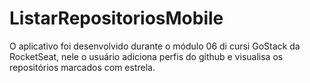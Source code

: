 # ListarRepositoriosMobile
O aplicativo foi desenvolvido durante o módulo 06 di cursi GoStack da RocketSeat, nele o usuário adiciona perfis do github e visualisa 
os repositórios marcados com estrela.
